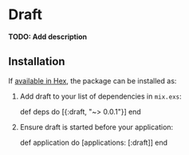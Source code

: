 # Draft

**TODO: Add description**

## Installation

If [available in Hex](https://hex.pm/docs/publish), the package can be installed as:

  1. Add draft to your list of dependencies in `mix.exs`:

        def deps do
          [{:draft, "~> 0.0.1"}]
        end

  2. Ensure draft is started before your application:

        def application do
          [applications: [:draft]]
        end

